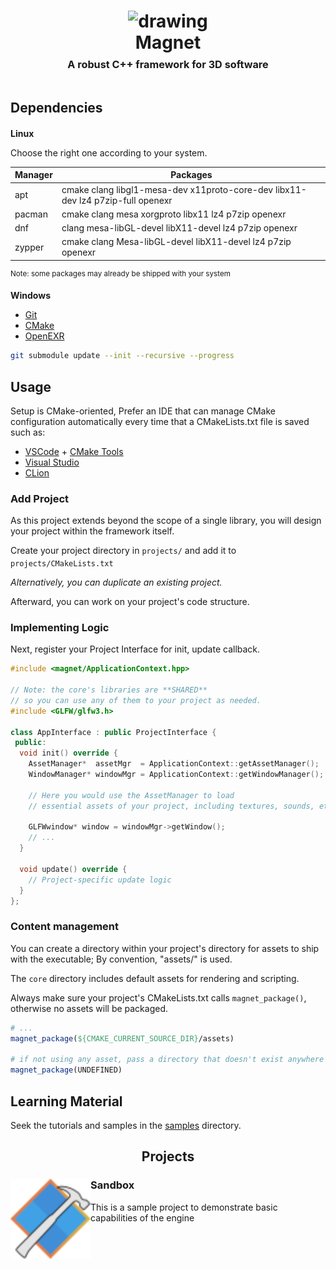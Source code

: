 
<h1 align="center">
<img src="magnet icon.png" alt="drawing" width="128"/><br>
Magnet<br>
<sup><sup><sub>A robust C++ framework for 3D software</sub></sup></sup></h2>

## Dependencies
**Linux**
<sup>

Choose the right one according to your system.

</sup>

| Manager| Packages |
| - | - |
| apt | cmake clang libgl1-mesa-dev x11proto-core-dev libx11-dev lz4 p7zip-full openexr |
| pacman | cmake clang mesa xorgproto libx11 lz4 p7zip openexr |
| dnf | clang mesa-libGL-devel libX11-devel lz4 p7zip openexr |
| zypper | cmake clang Mesa-libGL-devel libX11-devel lz4 p7zip openexr |

<sup>Note: some packages may already be shipped with your system</sup>

**Windows**
- [Git](https://git-scm.com/)
- [CMake](https://cmake.org/)
- [OpenEXR](https://openexr.com/en/latest/install.html)

```sh
git submodule update --init --recursive --progress
```

## Usage
Setup is CMake-oriented, Prefer an IDE that can manage CMake configuration automatically every time that a CMakeLists.txt file is saved such as:

- [VSCode](https://code.visualstudio.com/) + [CMake Tools](https://marketplace.visualstudio.com/items?itemName=ms-vscode.cmake-tools)
- [Visual Studio](https://visualstudio.microsoft.com/)
- [CLion](https://www.jetbrains.com/clion/)

### Add Project
As this project extends beyond the scope of a single library, you will design your project within the framework itself.

Create your project directory in `projects/` and add it to `projects/CMakeLists.txt`
<sup>

*Alternatively, you can duplicate an existing project.*

</sup>

Afterward, you can work on your project's code structure.

### Implementing Logic

Next, register your Project Interface for init, update callback.
```cpp
#include <magnet/ApplicationContext.hpp>

// Note: the core's libraries are **SHARED**
// so you can use any of them to your project as needed.
#include <GLFW/glfw3.h>

class AppInterface : public ProjectInterface {
 public:
  void init() override {
    AssetManager*  assetMgr  = ApplicationContext::getAssetManager();
    WindowManager* windowMgr = ApplicationContext::getWindowManager();

    // Here you would use the AssetManager to load
    // essential assets of your project, including textures, sounds, etc.

    GLFWwindow* window = windowMgr->getWindow();
    // ...
  }

  void update() override {
    // Project-specific update logic
  }
};
```

### Content management
You can create a directory within your project's directory for assets to ship with the executable; By convention, "assets/" is used.  

The `core` directory includes default assets for rendering and scripting.

Always make sure your project's CMakeLists.txt calls `magnet_package()`, otherwise no assets will be packaged.

```cmake
# ...
magnet_package(${CMAKE_CURRENT_SOURCE_DIR}/assets) 

# if not using any asset, pass a directory that doesn't exist anywhere instead:
magnet_package(UNDEFINED)
```

## Learning Material

Seek the tutorials and samples in the [samples](samples/) directory.

<h2 align="center">Projects</h2>

### Sandbox <img src="projects/sandbox/assets/icon.png" alt="icon" width="128" height="128" align="left" valign="middle">
This is a sample project to demonstrate basic capabilities of the engine